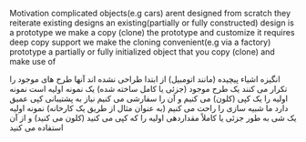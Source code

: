 Motivation
complicated objects(e.g cars) arent designed from scratch
they reiterate existing designs
an existing(partially or fully constructed) design is a prototype
we make a copy (clone) the prototype and customize it
requires deep copy support
we make the cloning convenient(e.g via a factory)
prototype a partially or fully initialized object that you copy (clone) and make use of 


انگیزه
اشیاء پیچیده (مانند اتومبیل) از ابتدا طراحی نشده اند
آنها طرح های موجود را تکرار می کنند
یک طرح موجود (جزئی یا کامل ساخته شده) یک نمونه اولیه است
نمونه اولیه را یک کپی (کلون) می کنیم و آن را سفارشی می کنیم
نیاز به پشتیبانی کپی عمیق دارد
ما شبیه سازی را راحت می کنیم (به عنوان مثال از طریق یک کارخانه)
نمونه اولیه یک شی به طور جزئی یا کاملاً مقداردهی اولیه را که کپی می کنید (کلون می کنید) و از آن استفاده می کنید